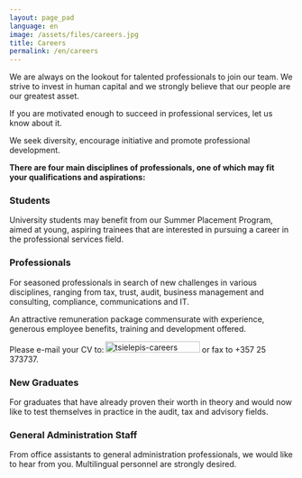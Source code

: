 ```yaml
---
layout: page_pad
language: en
image: /assets/files/careers.jpg
title: Careers
permalink: /en/careers
---
```

We are always on the lookout for talented professionals to join our team. We strive to invest in human capital and we strongly believe that our people are our greatest asset.

If you are motivated enough to succeed in professional services, let us know about it.

We seek diversity, encourage initiative and promote professional development.

<div class="divider"></div>
<p><strong>There are four main disciplines of professionals, one of which may fit your qualifications and aspirations:</strong></p>
<div class="clearfix cols3 noClear careerCols">
<div class="col first">
<h3 class="title">Students</h3>
<p>University students may benefit from our Summer Placement Program, aimed at young, aspiring trainees that are interested in pursuing a career in the professional services field.</p>
</div>
<div class="col">
<h3 class="title">Professionals</h3>
<p>For seasoned professionals in search of new challenges in various disciplines, ranging from tax, trust, audit, business management and consulting, compliance, communications and IT.</p>
</div>
<div class="col last">
<div class="greyBx">
<p>An attractive remuneration package commensurate with experience, generous employee benefits, training and development offered.</p>
<p class="noMargin">Please e-mail your CV to: <img class="alignnone size-full wp-image-2501" style="margin: 0px 0px -6px -2px;" src="https://tsielepis.com.cy/wp-content/uploads/tsielepis-careers.png" alt="tsielepis-careers" width="168" height="20"> or fax to +357 25 373737.</p>
</div>
</div>
<div class="col">
<h3 class="title">New Graduates</h3>
<p>For graduates that have already proven their worth in theory and would now like to test themselves in practice in the audit, tax and advisory fields.</p>
</div>
<div class="col">
<h3 class="title">General Administration Staff</h3>
<p>From office assistants to general administration professionals, we would like to hear from you. Multilingual personnel are strongly desired.</p>
</div>
</div>
<div class="divider" style="text-align: justify;"></div>
